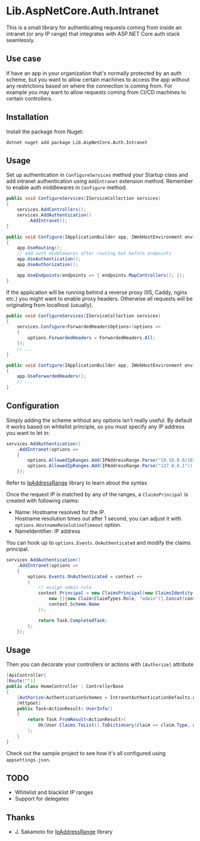 # Lib.AspNetCore.Auth.Intranet

This is a small library for authenticating requests coming from inside an intranet (or any IP range) that integrates
with ASP.NET Core auth stack seamlessly.

## Use case

If have an app in your organization that's normally protected by an auth scheme, but you want to allow certain machines
to access the app without any restrictions based on where the connection is coming from. For example you may want to
allow requests coming from CI/CD machines to certain controllers.

## Installation

Install the package from Nuget:

```
dotnet nuget add package Lib.AspNetCore.Auth.Intranet
``` 

## Usage

Set up authentication in `ConfigureServices` method your Startup class and add intranet authentication
using `AddIntranet` extension method. Remember to enable auth middlewares in `Configure` method.

```c#
public void ConfigureServices(IServiceCollection services)
{
    services.AddControllers();    
    services.AddAuthentication()
        .AddIntranet();
}

public void Configure(IApplicationBuilder app, IWebHostEnvironment env)
{
    app.UseRouting();
    // add auth middlewares after routing but before endpoints
    app.UseAuthentication();
    app.UseAuthorization();

    app.UseEndpoints(endpoints => { endpoints.MapControllers(); });
}
```

If the application will be running behind a reverse proxy (IIS, Caddy, nginx etc.) you might want to enable proxy
headers. Otherwise all requests will be originating from localhost (usually).

```c#
public void ConfigureServices(IServiceCollection services)
{
    services.Configure<ForwardedHeadersOptions>(options =>
    {
        options.ForwardedHeaders = ForwardedHeaders.All;
    });
    // ...
}

public void Configure(IApplicationBuilder app, IWebHostEnvironment env)
{
    app.UseForwardedHeaders();
    // ...
}
```

## Configuration

Simply adding the scheme without any options isn't really useful. By default it works based on whitelist principle, so
you must specify any IP address you want to let in:

```c#
services.AddAuthentication()
    .AddIntranet(options =>
    {
        options.AllowedIpRanges.Add(IPAddressRange.Parse("10.10.0.0/16"));
        options.AllowedIpRanges.Add(IPAddressRange.Parse("127.0.0.1"));
    });
```

Refer to [IpAddressRange](https://github.com/jsakamoto/ipaddressrange) library to learn about the syntax.

Once the request IP is matched by any of the ranges, a `ClaimsPrincipal` is created with following claims:

- Name: Hostname resolved for the IP.  
  Hostname resolution times out after 1 second, you can adjust it with `options.HostnameResolutionTimeout` option.
- NameIdentifier: IP address

You can hook up to `options.Events.OnAuthenticated` and modify the claims principal.

```c#
services.AddAuthentication()
    .AddIntranet(options =>
    {
        options.Events.OnAuthenticated = context =>
        {
            // assign admin role
            context.Principal = new ClaimsPrincipal(new ClaimsIdentity(
                new []{new Claim(ClaimTypes.Role, "admin")}.Concat(context.Principal.Claims), 
                context.Scheme.Name
            ));

            return Task.CompletedTask;
        };
    });
```

## Usage

Then you can decorate your controllers or actions with `[Authorize]` attribute

```c#
[ApiController]
[Route("")]
public class HomeController : ControllerBase
{
    [Authorize(AuthenticationSchemes = IntranetAuthenticationDefaults.AuthenticationScheme)]
    [HttpGet]
    public Task<ActionResult> UserInfo()
    {
        return Task.FromResult<ActionResult>(
            Ok(User.Claims.ToList().ToDictionary(claim => claim.Type, claim => claim.Value))
        );
    }
}
```

Check out the sample project to see how it's all configured using `appsettings.json`.

## TODO

- Whitelist and blacklist IP ranges
- Support for delegates

## Thanks

- J. Sakamoto for [IpAddressRange](https://github.com/jsakamoto/ipaddressrange) library